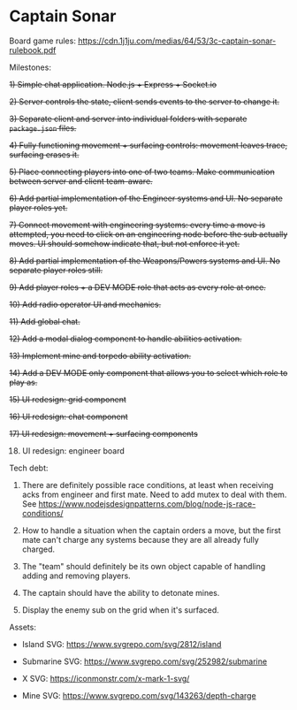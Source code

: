 # Captain Sonar

Board game rules: https://cdn.1j1ju.com/medias/64/53/3c-captain-sonar-rulebook.pdf

Milestones:

~~1) Simple chat application. Node.js + Express + Socket.io~~

~~2) Server controls the state, client sends events to the server to change it.~~

~~3) Separate client and server into individual folders with separate `package.json` files.~~

~~4) Fully functioning movement + surfacing controls: movement leaves trace, surfacing erases it.~~

~~5) Place connecting players into one of two teams. Make communication between server and client team-aware.~~

~~6) Add partial implementation of the Engineer systems and UI. No separate player roles yet.~~

~~7) Connect movement with engineering systems: every time a move is attempted, you need to click on an engineering node before the sub actually moves. UI should somehow indicate that, but not enforce it yet.~~

~~8) Add partial implementation of the Weapons/Powers systems and UI. No separate player roles still.~~

~~9) Add player roles + a DEV MODE role that acts as every role at once.~~

~~10) Add radio operator UI and mechanics.~~

~~11) Add global chat.~~

~~12) Add a modal dialog component to handle abilities activation.~~

~~13) Implement mine and torpedo ability activation.~~

~~14) Add a DEV MODE only component that allows you to select which role to play as.~~

~~15) UI redesign: grid component~~

~~16) UI redesign: chat component~~

~~17) UI redesign: movement + surfacing components~~

18) UI redesign: engineer board

Tech debt:

1) There are definitely possible race conditions, at least when receiving acks from engineer and first mate. Need to add mutex to deal with them. See https://www.nodejsdesignpatterns.com/blog/node-js-race-conditions/

2) How to handle a situation when the captain orders a move, but the first mate can't charge any systems because they are all already fully charged.

3) The "team" should definitely be its own object capable of handling adding and removing players.

4) The captain should have the ability to detonate mines.

5) Display the enemy sub on the grid when it's surfaced.

Assets:

- Island SVG: https://www.svgrepo.com/svg/2812/island

- Submarine SVG: https://www.svgrepo.com/svg/252982/submarine

- X SVG: https://iconmonstr.com/x-mark-1-svg/

- Mine SVG: https://www.svgrepo.com/svg/143263/depth-charge
